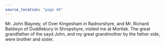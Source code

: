 ```yaml
---
source_location: "page 48"
---
```

Mr. John Blayney, of Over Kingesham in Radnorshyre, and Mr. Richard Baldwyn of
Duddlebury in Shropshyre, visited me at Mortlak. The great grandfather of the
sayd John, and my great grandmother by the father side, were brother and
sister.
